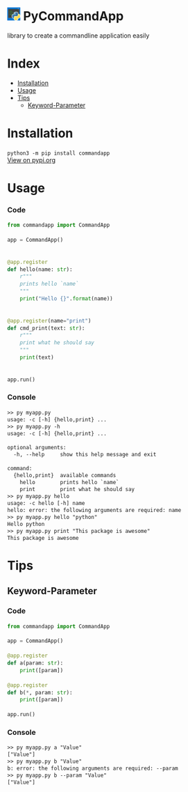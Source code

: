 # <img width=auto height="30" src="https://raw.githubusercontent.com/PlayerG9/PyCommandApp/master/README.assets/pycmdicon.png" alt="" /> PyCommandApp
library to create a commandline application easily

<!--
<p align="center">
    <img width=auto height="100" src="https://raw.githubusercontent.com/PlayerG9/PyCommandApp/master/README.assets/pycmdicon.png" alt="pycmd logo">
</p>
--->

# Index
- [Installation](#installation)
- [Usage](#usage)
- [Tips](#tips)
    - [Keyword-Parameter](#keyword-parameter)


# Installation
`python3 -m pip install commandapp`  
[View on pypi.org](https://pypi.org/project/commandapp/)

# Usage
### Code
```python
from commandapp import CommandApp

app = CommandApp()


@app.register
def hello(name: str):
    r"""
    prints hello `name`
    """
    print("Hello {}".format(name))


@app.register(name="print")
def cmd_print(text: str):
    r"""
    print what he should say
    """
    print(text)


app.run()
```
### Console
```commandline
>> py myapp.py
usage: -c [-h] {hello,print} ...
>> py myapp.py -h
usage: -c [-h] {hello,print} ...

optional arguments:
  -h, --help     show this help message and exit

command:
  {hello,print}  available commands
    hello        prints hello `name`
    print        print what he should say
>> py myapp.py hello
usage: -c hello [-h] name
hello: error: the following arguments are required: name
>> py myapp.py hello "python"
Hello python
>> py myapp.py print "This package is awesome"
This package is awesome
```


# Tips
## Keyword-Parameter
### Code
```python
from commandapp import CommandApp

app = CommandApp()

@app.register
def a(param: str):
    print([param])

@app.register
def b(*, param: str):
    print([param])

app.run()
```
### Console
```commandline
>> py myapp.py a "Value"
["Value"]
>> py myapp.py b "Value"
b: error: the following arguments are required: --param
>> py myapp.py b --param "Value"
["Value"]
```

